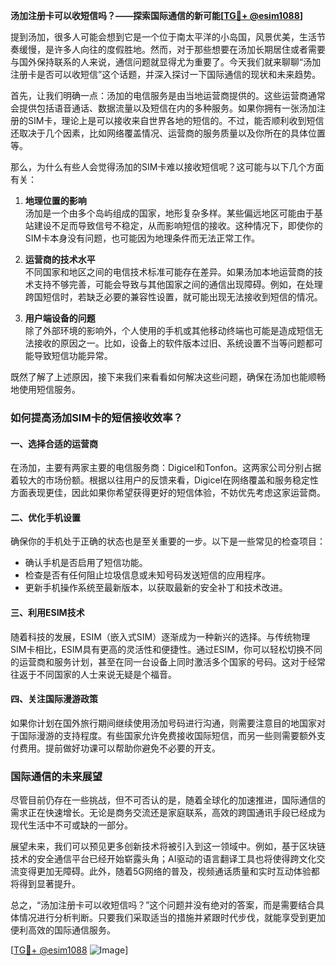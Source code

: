 **汤加注册卡可以收短信吗？——探索国际通信的新可能[[TG💪+ @esim1088](https://t.me/s/esim1088)]**

提到汤加，很多人可能会想到它是一个位于南太平洋的小岛国，风景优美，生活节奏缓慢，是许多人向往的度假胜地。然而，对于那些想要在汤加长期居住或者需要与国外保持联系的人来说，通信问题就显得尤为重要了。今天我们就来聊聊“汤加注册卡是否可以收短信”这个话题，并深入探讨一下国际通信的现状和未来趋势。

首先，让我们明确一点：汤加的电信服务是由当地运营商提供的。这些运营商通常会提供包括语音通话、数据流量以及短信在内的多种服务。如果你拥有一张汤加注册的SIM卡，理论上是可以接收来自世界各地的短信的。不过，能否顺利收到短信还取决于几个因素，比如网络覆盖情况、运营商的服务质量以及你所在的具体位置等。

那么，为什么有些人会觉得汤加的SIM卡难以接收短信呢？这可能与以下几个方面有关：

1. **地理位置的影响**  
   汤加是一个由多个岛屿组成的国家，地形复杂多样。某些偏远地区可能由于基站建设不足而导致信号不稳定，从而影响短信的接收。这种情况下，即使你的SIM卡本身没有问题，也可能因为地理条件而无法正常工作。

2. **运营商的技术水平**  
   不同国家和地区之间的电信技术标准可能存在差异。如果汤加本地运营商的技术支持不够完善，可能会导致与其他国家之间的通信出现障碍。例如，在处理跨国短信时，若缺乏必要的兼容性设置，就可能出现无法接收到短信的情况。

3. **用户端设备的问题**  
   除了外部环境的影响外，个人使用的手机或其他移动终端也可能是造成短信无法接收的原因之一。比如，设备上的软件版本过旧、系统设置不当等问题都可能导致短信功能异常。

既然了解了上述原因，接下来我们来看看如何解决这些问题，确保在汤加也能顺畅地使用短信服务。

### 如何提高汤加SIM卡的短信接收效率？

#### 一、选择合适的运营商
在汤加，主要有两家主要的电信服务商：Digicel和Tonfon。这两家公司分别占据着较大的市场份额。根据以往用户的反馈来看，Digicel在网络覆盖和服务稳定性方面表现更佳，因此如果你希望获得更好的短信体验，不妨优先考虑这家运营商。

#### 二、优化手机设置
确保你的手机处于正确的状态也是至关重要的一步。以下是一些常见的检查项目：
- 确认手机是否启用了短信功能。
- 检查是否有任何阻止垃圾信息或未知号码发送短信的应用程序。
- 更新手机操作系统至最新版本，以获取最新的安全补丁和技术改进。

#### 三、利用ESIM技术
随着科技的发展，ESIM（嵌入式SIM）逐渐成为一种新兴的选择。与传统物理SIM卡相比，ESIM具有更高的灵活性和便捷性。通过ESIM，你可以轻松切换不同的运营商和服务计划，甚至在同一台设备上同时激活多个国家的号码。这对于经常往返于不同国家的人士来说无疑是个福音。

#### 四、关注国际漫游政策
如果你计划在国外旅行期间继续使用汤加号码进行沟通，则需要注意目的地国家对于国际漫游的支持程度。有些国家允许免费接收国际短信，而另一些则需要额外支付费用。提前做好功课可以帮助你避免不必要的开支。

### 国际通信的未来展望

尽管目前仍存在一些挑战，但不可否认的是，随着全球化的加速推进，国际通信的需求正在快速增长。无论是商务交流还是家庭联系，高效的跨国通讯手段已经成为现代生活中不可或缺的一部分。

展望未来，我们可以预见更多创新技术将被引入到这一领域中。例如，基于区块链技术的安全通信平台已经开始崭露头角；AI驱动的语言翻译工具也将使得跨文化交流变得更加无障碍。此外，随着5G网络的普及，视频通话质量和实时互动体验都将得到显著提升。

总之，“汤加注册卡可以收短信吗？”这个问题并没有绝对的答案，而是需要结合具体情况进行分析判断。只要我们采取适当的措施并紧跟时代步伐，就能享受到更加便利高效的国际通信服务。

[[TG💪+ @esim1088](https://t.me/s/esim1088) ![Image](https://i.postimg.cc/4NQfJmqS/Snipaste-2025-05-13-00-14-12.png)]